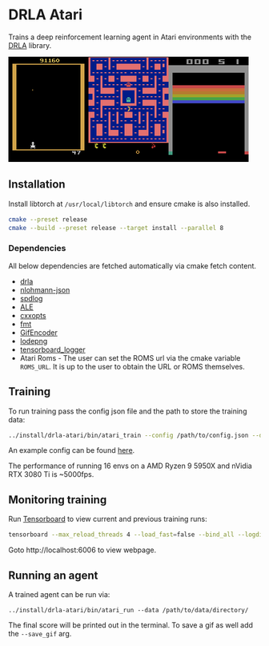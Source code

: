 # DRLA Atari

Trains a deep reinforcement learning agent in Atari environments with the [DRLA](https://github.com/benborder/drla) library.

![galaxian](doc/galaxian.gif)![mspacman](doc/mspacman.gif)![breakout](doc/breakout.gif)

## Installation

Install libtorch at `/usr/local/libtorch` and ensure cmake is also installed.

```bash
cmake --preset release
cmake --build --preset release --target install --parallel 8
```

### Dependencies

All below dependencies are fetched automatically via cmake fetch content.

- [drla](https://github.com/benborder/drla)
- [nlohmann-json](https://github.com/nlohmann/json)
- [spdlog](https://github.com/gabime/spdlog)
- [ALE](https://github.com/mgbellemare/Arcade-Learning-Environment)
- [cxxopts](https://github.com/jarro2783/cxxopts)
- [fmt](https://github.com/fmtlib/fmt)
- [GifEncoder](https://github.com/xiaozhuai/GifEncoder)
- [lodepng](https://github.com/lvandeve/lodepng)
- [tensorboard_logger](https://github.com/RustingSword/tensorboard_logger)
- Atari Roms - The user can set the ROMS url via the cmake variable `ROMS_URL`. It is up to the user to obtain the URL or ROMS themselves.

## Training

To run training pass the config json file and the path to store the training data:

```bash
../install/drla-atari/bin/atari_train --config /path/to/config.json --data /path/to/data/directory/
```

An example config can be found [here](doc/config-example.jsonc).

The performance of running 16 envs on a AMD Ryzen 9 5950X and nVidia RTX 3080 Ti is ~5000fps.

## Monitoring training

Run [Tensorboard](https://github.com/tensorflow/tensorboard) to view current and previous training runs:

```bash
tensorboard --max_reload_threads 4 --load_fast=false --bind_all --logdir /path/to/data/directory/
```

Goto http://localhost:6006 to view webpage.

## Running an agent

A trained agent can be run via:

```
../install/drla-atari/bin/atari_run --data /path/to/data/directory/
```

The final score will be printed out in the terminal. To save a gif as well add the `--save_gif` arg.
